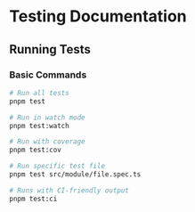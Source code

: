 # Testing Documentation

## Running Tests

### Basic Commands
```bash
# Run all tests
pnpm test

# Run in watch mode
pnpm test:watch

# Run with coverage
pnpm test:cov

# Run specific test file
pnpm test src/module/file.spec.ts

# Runs with CI-friendly output
pnpm test:ci